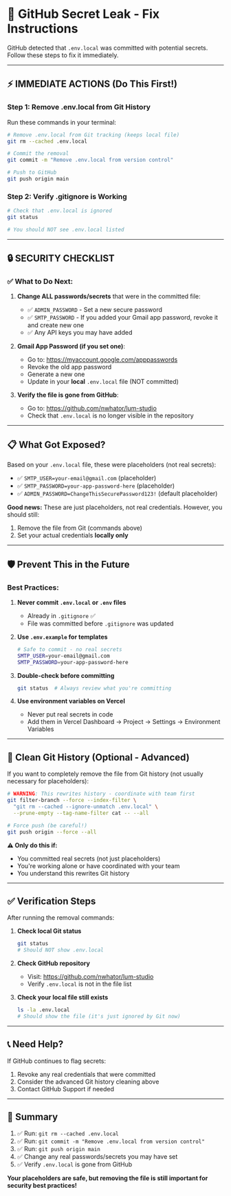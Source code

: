 # 🚨 GitHub Secret Leak - Fix Instructions

GitHub detected that `.env.local` was committed with potential secrets. Follow these steps to fix it immediately.

---

## ⚡ IMMEDIATE ACTIONS (Do This First!)

### Step 1: Remove .env.local from Git History

Run these commands in your terminal:

```bash
# Remove .env.local from Git tracking (keeps local file)
git rm --cached .env.local

# Commit the removal
git commit -m "Remove .env.local from version control"

# Push to GitHub
git push origin main
```

### Step 2: Verify .gitignore is Working

```bash
# Check that .env.local is ignored
git status

# You should NOT see .env.local listed
```

---

## 🔒 SECURITY CHECKLIST

### ✅ What to Do Next:

1. **Change ALL passwords/secrets** that were in the committed file:
   - ✅ `ADMIN_PASSWORD` - Set a new secure password
   - ✅ `SMTP_PASSWORD` - If you added your Gmail app password, revoke it and create new one
   - ✅ Any API keys you may have added

2. **Gmail App Password (if you set one)**:
   - Go to: https://myaccount.google.com/apppasswords
   - Revoke the old app password
   - Generate a new one
   - Update in your **local** `.env.local` file (NOT committed)

3. **Verify the file is gone from GitHub**:
   - Go to: https://github.com/nwhator/lum-studio
   - Check that `.env.local` is no longer visible in the repository

---

## 📋 What Got Exposed?

Based on your `.env.local` file, these were placeholders (not real secrets):
- ✅ `SMTP_USER=your-email@gmail.com` (placeholder)
- ✅ `SMTP_PASSWORD=your-app-password-here` (placeholder)
- ✅ `ADMIN_PASSWORD=ChangeThisSecurePassword123!` (default placeholder)

**Good news:** These are just placeholders, not real credentials. However, you should still:
1. Remove the file from Git (commands above)
2. Set your actual credentials **locally only**

---

## 🛡️ Prevent This in the Future

### Best Practices:

1. **Never commit `.env.local` or `.env` files**
   - Already in `.gitignore` ✅
   - File was committed before `.gitignore` was updated

2. **Use `.env.example` for templates**
   ```bash
   # Safe to commit - no real secrets
   SMTP_USER=your-email@gmail.com
   SMTP_PASSWORD=your-app-password-here
   ```

3. **Double-check before committing**
   ```bash
   git status  # Always review what you're committing
   ```

4. **Use environment variables on Vercel**
   - Never put real secrets in code
   - Add them in Vercel Dashboard → Project → Settings → Environment Variables

---

## 🔧 Clean Git History (Optional - Advanced)

If you want to completely remove the file from Git history (not usually necessary for placeholders):

```bash
# WARNING: This rewrites history - coordinate with team first
git filter-branch --force --index-filter \
  "git rm --cached --ignore-unmatch .env.local" \
  --prune-empty --tag-name-filter cat -- --all

# Force push (be careful!)
git push origin --force --all
```

**⚠️ Only do this if:**
- You committed real secrets (not just placeholders)
- You're working alone or have coordinated with your team
- You understand this rewrites Git history

---

## ✅ Verification Steps

After running the removal commands:

1. **Check local Git status**
   ```bash
   git status
   # Should NOT show .env.local
   ```

2. **Check GitHub repository**
   - Visit: https://github.com/nwhator/lum-studio
   - Verify `.env.local` is not in the file list

3. **Check your local file still exists**
   ```bash
   ls -la .env.local
   # Should show the file (it's just ignored by Git now)
   ```

---

## 📞 Need Help?

If GitHub continues to flag secrets:
1. Revoke any real credentials that were committed
2. Consider the advanced Git history cleaning above
3. Contact GitHub Support if needed

---

## 🎯 Summary

1. ✅ Run: `git rm --cached .env.local`
2. ✅ Run: `git commit -m "Remove .env.local from version control"`
3. ✅ Run: `git push origin main`
4. ✅ Change any real passwords/secrets you may have set
5. ✅ Verify `.env.local` is gone from GitHub

**Your placeholders are safe, but removing the file is still important for security best practices!**
